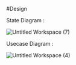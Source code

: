#Design

State Diagram : 

![Untitled Workspace (7)](https://user-images.githubusercontent.com/49789096/115073937-a3bb7380-9f16-11eb-9146-ea8c26bd1bcd.png)



Usecase Diagram :

![Untitled Workspace (4)](https://user-images.githubusercontent.com/49789096/115074013-be8de800-9f16-11eb-9a94-5627dccffde1.png)

